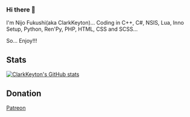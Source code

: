 ### Hi there 👋

I'm Nijo Fukushi(aka ClarkKeyton)... Coding in C++, C#, NSIS, Lua, Inno Setup, Python, Ren'Py, PHP, HTML, CSS and SCSS...

So... Enjoy!!!
## Stats
[![ClarkKeyton's GitHub stats](https://github-readme-stats-sigma-five.vercel.app/api?username=ClarkKeyton)](https://github.com/ClarkKeyton/github-readme-stats) 



## Donation

[Patreon](https://patreon.com/NijoFukushiOfficial)
